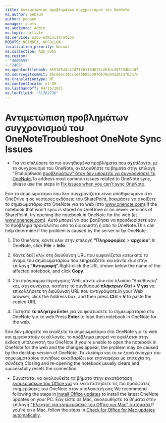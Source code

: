 ```yaml
---
title: Αντιμετώπιση προβλημάτων συγχρονισμού του OneNote
ms.author: pebaum
author: pebaum
manager: scotv
ms.audience: Admin
ms.topic: article
ms.service: o365-administration
ROBOTS: NOINDEX, NOFOLLOW
localization_priority: Normal
ms.collection: Adm_O365
ms.custom:
- "9000555"
- "2405"
ms.openlocfilehash: b59105a5c47d7f2b119d017c2b3dc35729dbbdd7
ms.sourcegitcommit: 8bc60ec34bc1e40685e3976576e04a2623f63a7c
ms.translationtype: MT
ms.contentlocale: el-GR
ms.lasthandoff: 04/15/2021
ms.locfileid: "51782736"
---
```

# <a name="troubleshoot-onenote-sync-issues"></a><span data-ttu-id="b87d7-102">Αντιμετώπιση προβλημάτων συγχρονισμού του OneNote</span><span class="sxs-lookup"><span data-stu-id="b87d7-102">Troubleshoot OneNote Sync Issues</span></span>

* <span data-ttu-id="b87d7-103">Για να επιλύσετε τα πιο συνηθισμένα προβλήματα που σχετίζονται με το συγχρονισμό του OneNote, ακολουθήστε τα βήματα στην επιλογή "Επιδιόρθωση [προβλημάτων" όταν δεν μπορείτε να συγχρονίσετε το OneNote.](https://support.office.com/article/Fix-issues-when-you-can-t-sync-OneNote-299495ef-66d1-448f-90c1-b785a6968d45)</span><span class="sxs-lookup"><span data-stu-id="b87d7-103">To address most common issues related to OneNote sync, please use the steps in [Fix issues when you can't sync OneNote](https://support.office.com/article/Fix-issues-when-you-can-t-sync-OneNote-299495ef-66d1-448f-90c1-b785a6968d45).</span></span>

<span data-ttu-id="b87d7-104">Εάν το σημειωματάριο που δεν συγχρονίζεται είναι αποθηκευμένο στο OneDrive ή σε νεότερες εκδόσεις του SharePoint, δοκιμάστε να ανοίξετε το σημειωματάριο στο OneNote για το web (στο www.onenote.com).</span><span class="sxs-lookup"><span data-stu-id="b87d7-104">If the notebook that won't sync is stored on OneDrive or on newer versions of SharePoint, try opening the notebook in OneNote for the web (at www.onenote.com).</span></span> <span data-ttu-id="b87d7-105">Αυτό μπορεί να σας βοηθήσει να προσδιορίσετε εάν το πρόβλημα προκαλείται από το διακομιστή ή από το OneNote.</span><span class="sxs-lookup"><span data-stu-id="b87d7-105">This can help determine if the problem is caused by the server or by OneNote.</span></span>

1. <span data-ttu-id="b87d7-106">Στο OneNote, κάντε κλικ στην επιλογή **"Πληροφορίες**  >  **αρχείου".**</span><span class="sxs-lookup"><span data-stu-id="b87d7-106">In OneNote, click **File** > **Info**.</span></span>

2. <span data-ttu-id="b87d7-107">Κάντε δεξί κλικ στη διεύθυνση URL που εμφανίζεται κάτω από το όνομα του σημειωματαρίου που επηρεάζεται και κάντε κλικ στην επιλογή **"Αντιγραφή".**</span><span class="sxs-lookup"><span data-stu-id="b87d7-107">Right-click the URL shown below the name of the affected notebook, and click **Copy**.</span></span>

3. <span data-ttu-id="b87d7-108">Στο πρόγραμμα περιήγησης Web, κάντε κλικ στο πλαίσιο "Διεύθυνση" και, στη συνέχεια, πατήστε το συνδυασμό **πλήκτρων Ctrl + V για** να επικολλήσετε τη διεύθυνση URL που αντιγράψατε.</span><span class="sxs-lookup"><span data-stu-id="b87d7-108">In your Web browser, click the Address box, and then press **Ctrl + V** to paste the copied URL.</span></span>

4. <span data-ttu-id="b87d7-109">Πατήστε **το πλήκτρο Enter** για να φορτώσετε το σημειωματάριο στο OneNote για το web.</span><span class="sxs-lookup"><span data-stu-id="b87d7-109">Press **Enter** to load then notebook in OneNote for the web.</span></span>

<span data-ttu-id="b87d7-110">Εάν δεν μπορείτε να ανοίξετε το σημειωματάριο στο OneNote για το web και εμφανιστούν οι αλλαγές, το πρόβλημα μπορεί να οφείλεται στην έκδοση υπολογιστή του OneNote.</span><span class="sxs-lookup"><span data-stu-id="b87d7-110">If you're unable to open the notebook in OneNote for the web and the changes appear, the problem may be caused by the desktop version of OneNote.</span></span> <span data-ttu-id="b87d7-111">Το κλείσιμο και το εκ ξανά άνοιγμα του σημειωματαρίου συνήθως εκκαθαρίζει και επαναφέρει με επιτυχία τη σύνδεση.</span><span class="sxs-lookup"><span data-stu-id="b87d7-111">Closing and re-opening the notebook usually clears and successfully resets the connection.</span></span>

* <span data-ttu-id="b87d7-112">Συνιστάται να ακολουθείτε τα βήματα στην εγκατάσταση [ενημερώσεων του Office για](https://support.office.com/article/Install-Office-updates-2ab296f3-7f03-43a2-8e50-46de917611c5) να εγκαταστήσετε τις πιο πρόσφατες ενημερώσεις του OneNote στον υπολογιστή σας.</span><span class="sxs-lookup"><span data-stu-id="b87d7-112">We recommend following the steps in [Install Office updates](https://support.office.com/article/Install-Office-updates-2ab296f3-7f03-43a2-8e50-46de917611c5) to install the latest OneNote updates on your PC.</span></span> <span data-ttu-id="b87d7-113">Εάν είστε σε Mac, ακολουθήστε τα βήματα στην επιλογή ["Έλεγχος για ενημερώσεις του Office για Mac" αυτόματα.](https://support.office.com/article/update-office-for-mac-automatically-bfd1e497-c24d-4754-92ab-910a4074d7c1)</span><span class="sxs-lookup"><span data-stu-id="b87d7-113">If you're on a Mac, follow the steps in [Check for Office for Mac updates automatically](https://support.office.com/article/update-office-for-mac-automatically-bfd1e497-c24d-4754-92ab-910a4074d7c1).</span></span>